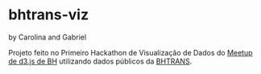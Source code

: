 bhtrans-viz
===========
by Carolina and Gabriel

Projeto feito no Primeiro Hackathon de Visualização de Dados do [Meetup de d3.js de BH](http://www.meetup.com/d3js-BH/) utilizando dados públicos da [BHTRANS](http://www.bhtrans.pbh.gov.br/portal/page/portal/portalpublico/Temas/Onibus/lista-txt-onibus).
